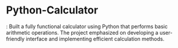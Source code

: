 # Python-Calculator
: Built a fully functional calculator using Python that performs basic arithmetic operations. The project emphasized on developing a user-friendly interface and implementing efficient calculation methods.
